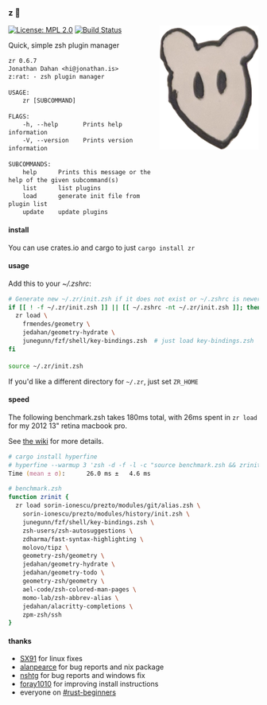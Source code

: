 ### z :rat:

<img src="zrat.png" alt="zrat" title="zrat" align="right" width=200 />

[![License: MPL 2.0](https://img.shields.io/badge/License-MPL%202.0-brightgreen.svg)](https://choosealicense.com/licenses/mpl-2.0/)
[![Build Status](https://travis-ci.org/jedahan/zr.svg?branch=master)](https://travis-ci.org/jedahan/zr)

Quick, simple zsh plugin manager

    zr 0.6.7
    Jonathan Dahan <hi@jonathan.is>
    z:rat: - zsh plugin manager

    USAGE:
        zr [SUBCOMMAND]

    FLAGS:
        -h, --help       Prints help information
        -V, --version    Prints version information

    SUBCOMMANDS:
        help      Prints this message or the help of the given subcommand(s)
        list      list plugins
        load      generate init file from plugin list
        update    update plugins

#### install

You can use crates.io and cargo to just `cargo install zr`

#### usage

Add this to your *~/.zshrc*:

```zsh
# Generate new ~/.zr/init.zsh if it does not exist or ~/.zshrc is newer
if [[ ! -f ~/.zr/init.zsh ]] || [[ ~/.zshrc -nt ~/.zr/init.zsh ]]; then
  zr load \
    frmendes/geometry \
    jedahan/geometry-hydrate \
    junegunn/fzf/shell/key-bindings.zsh  # just load key-bindings.zsh
fi

source ~/.zr/init.zsh
```

If you'd like a different directory for `~/.zr`, just set `ZR_HOME`

#### speed

The following benchmark.zsh takes 180ms total, with 26ms spent in `zr load` for my 2012 13" retina macbook pro.

See [the wiki](https://github.com/jedahan/zr/wiki) for more details.

```zsh
# cargo install hyperfine
# hyperfine --warmup 3 'zsh -d -f -l -c "source benchmark.zsh && zrinit && exit"'
Time (mean ± σ):      26.0 ms ±   4.6 ms
```

```zsh
# benchmark.zsh
function zrinit {
  zr load sorin-ionescu/prezto/modules/git/alias.zsh \
    sorin-ionescu/prezto/modules/history/init.zsh \
    junegunn/fzf/shell/key-bindings.zsh \
    zsh-users/zsh-autosuggestions \
    zdharma/fast-syntax-highlighting \
    molovo/tipz \
    geometry-zsh/geometry \
    jedahan/geometry-hydrate \
    jedahan/geometry-todo \
    geometry-zsh/geometry \
    ael-code/zsh-colored-man-pages \
    momo-lab/zsh-abbrev-alias \
    jedahan/alacritty-completions \
    zpm-zsh/ssh
}
```

#### thanks

- [SX91](https://github.com/SX91) for linux fixes
- [alanpearce](https://github.com/alanpearce) for bug reports and nix package
- [nshtg](https://github.com/nshtg) for bug reports and windows fix
- [foray1010](https://github.com/foray1010) for improving install instructions
- everyone on [#rust-beginners](irc://irc.mozilla.org/rust-beginners)
